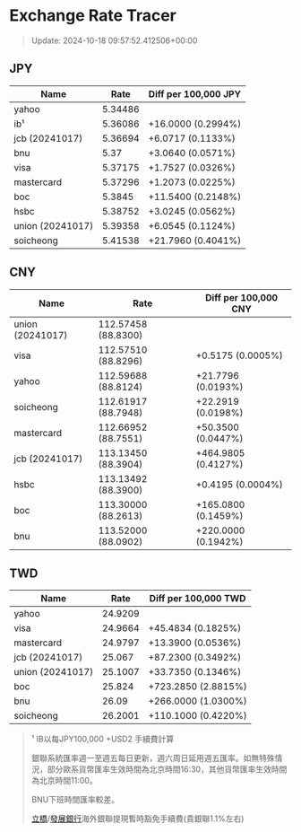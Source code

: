 # Exchange Rate Tracer

> Update: 2024-10-18 09:57:52.412506+00:00

## JPY

| Name             |    Rate | Diff per 100,000 JPY   |
|------------------|---------|------------------------|
| yahoo            | 5.34486 |                        |
| ib¹              | 5.36086 | +16.0000 (0.2994%)     |
| jcb (20241017)   | 5.36694 | +6.0717 (0.1133%)      |
| bnu              | 5.37    | +3.0640 (0.0571%)      |
| visa             | 5.37175 | +1.7527 (0.0326%)      |
| mastercard       | 5.37296 | +1.2073 (0.0225%)      |
| boc              | 5.3845  | +11.5400 (0.2148%)     |
| hsbc             | 5.38752 | +3.0245 (0.0562%)      |
| union (20241017) | 5.39358 | +6.0545 (0.1124%)      |
| soicheong        | 5.41538 | +21.7960 (0.4041%)     |

## CNY

| Name             | Rate                | Diff per 100,000 CNY   |
|------------------|---------------------|------------------------|
| union (20241017) | 112.57458	(88.8300) |                        |
| visa             | 112.57510	(88.8296) | +0.5175 (0.0005%)      |
| yahoo            | 112.59688	(88.8124) | +21.7796 (0.0193%)     |
| soicheong        | 112.61917	(88.7948) | +22.2919 (0.0198%)     |
| mastercard       | 112.66952	(88.7551) | +50.3500 (0.0447%)     |
| jcb (20241017)   | 113.13450	(88.3904) | +464.9805 (0.4127%)    |
| hsbc             | 113.13492	(88.3900) | +0.4195 (0.0004%)      |
| boc              | 113.30000	(88.2613) | +165.0800 (0.1459%)    |
| bnu              | 113.52000	(88.0902) | +220.0000 (0.1942%)    |

## TWD

| Name             |    Rate | Diff per 100,000 TWD   |
|------------------|---------|------------------------|
| yahoo            | 24.9209 |                        |
| visa             | 24.9664 | +45.4834 (0.1825%)     |
| mastercard       | 24.9797 | +13.3900 (0.0536%)     |
| jcb (20241017)   | 25.067  | +87.2300 (0.3492%)     |
| union (20241017) | 25.1007 | +33.7350 (0.1346%)     |
| boc              | 25.824  | +723.2850 (2.8815%)    |
| bnu              | 26.09   | +266.0000 (1.0300%)    |
| soicheong        | 26.2001 | +110.1000 (0.4220%)    |


> ¹ IB以每JPY100,000 +USD2 手續費計算
>
> 銀聯系統匯率週一至週五每日更新，週六周日延用週五匯率。如無特殊情況，部分歐系貨幣匯率生效時間為北京時間16:30，其他貨幣匯率生效時間為北京時間11:00。
>
> BNU下班時間匯率較差。
>
> [立橋](https://www.wlbank.com.mo/uploads/ueditor/file/20181211/1544536513900230.pdf)/[發展銀行](https://www.mdb.com.mo/Service_Charges_20230728.pdf)海外銀聯提現暫時豁免手續費(貴銀聯1.1%左右)

